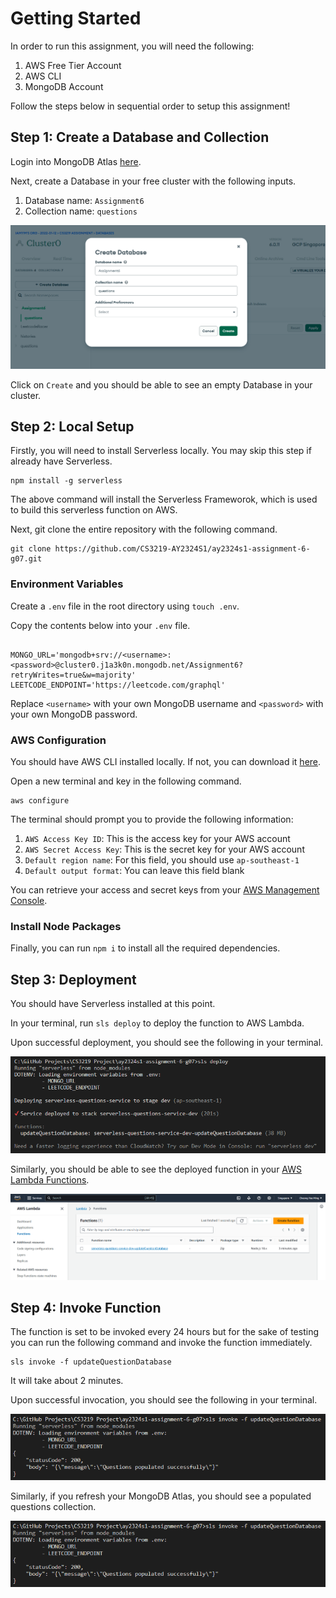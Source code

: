 # Getting Started

In order to run this assignment, you will need the following:

1. AWS Free Tier Account
2. AWS CLI
3. MongoDB Account

Follow the steps below in sequential order to setup this assignment!

## Step 1: Create a Database and Collection

Login into MongoDB Atlas [here](https://www.mongodb.com/cloud/atlas).

Next, create a Database in your free cluster with the following inputs.

1. Database name: `Assignment6`
2. Collection name: `questions`

![Setup MongoDB Atlas](./images/MongoDBCreateDatabase.png)

Click on `Create` and you should be able to see an empty Database in your cluster.

## Step 2: Local Setup

Firstly, you will need to install Serverless locally. You may skip this step if already have Serverless.

```
npm install -g serverless
```

The above command will install the Serverless Frameworok, which is used to build this serverless function on AWS.

Next, git clone the entire repository with the following command.

```
git clone https://github.com/CS3219-AY2324S1/ay2324s1-assignment-6-g07.git
```

### Environment Variables

Create a `.env` file in the root directory using `touch .env`.

Copy the contents below into your `.env` file.

```

MONGO_URL='mongodb+srv://<username>:<password>@cluster0.j1a3k0n.mongodb.net/Assignment6?retryWrites=true&w=majority'
LEETCODE_ENDPOINT='https://leetcode.com/graphql'

```

Replace `<username>` with your own MongoDB username and `<password>` with your own MongoDB password.

### AWS Configuration

You should have AWS CLI installed locally. If not, you can download it [here](https://docs.aws.amazon.com/cli/latest/userguide/getting-started-install.html).

Open a new terminal and key in the following command.

```
aws configure
```

The terminal should prompt you to provide the following information:

1. `AWS Access Key ID`: This is the access key for your AWS account
2. `AWS Secret Access Key`: This is the secret key for your AWS account
3. `Default region name`: For this field, you should use `ap-southeast-1`
4. `Default output format`: You can leave this field blank

You can retrieve your access and secret keys from your [AWS Management Console](https://console.aws.amazon.com/iam/home#/security_credentials).

### Install Node Packages

Finally, you can run `npm i` to install all the required dependencies.

## Step 3: Deployment

You should have Serverless installed at this point.

In your terminal, run `sls deploy` to deploy the function to AWS Lambda.

Upon successful deployment, you should see the following in your terminal.

![Serverless Deploy](./images/SuccessfulDeployment.png)

Similarly, you should be able to see the deployed function in your [AWS Lambda Functions](https://ap-southeast-1.console.aws.amazon.com/lambda/home?region=ap-southeast-1#/functions).

![AWS Lambda Function](./images/AWSLambdaSuccessDeploy.png)

## Step 4: Invoke Function

The function is set to be invoked every 24 hours but for the sake of testing you can run the following command and invoke the function immediately.

```
sls invoke -f updateQuestionDatabase
```

It will take about 2 minutes.

Upon successful invocation, you should see the following in your terminal.

![Serverless Invoked](./images/SuccessfulPopulation.png)

Similarly, if you refresh your MongoDB Atlas, you should see a populated questions collection.

![Populated MongoDB Atlas](./images/SuccessfulPopulation.png)

```

```
